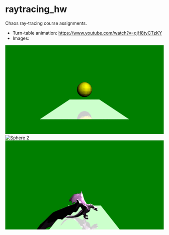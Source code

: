 # raytracing_hw
Chaos ray-tracing course assignments.

* Turn-table animation:
https://www.youtube.com/watch?v=qjH8tyCTzKY
* Images: 

![Sphere 1](https://github.com/githubacc03012018/images/blob/main/image.png)
![Sphere 2](https://github.com/githubacc03012018/images/blob/main/imag2.png)
![Dragon](https://github.com/githubacc03012018/images/blob/main/image_0.png)

